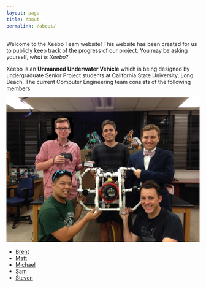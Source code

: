 ```yaml
---
layout: page
title: About
permalink: /about/
---
```


Welcome to the Xeebo Team website! This website has been created for us to publicly keep track of the progress of our project. You may be asking yourself, *what is Xeebo*?

Xeebo is an **Unmanned Underwater Vehicle** which is being designed by undergraduate Senior Project students at California State University, Long Beach. The current Computer Engineering team consists of the following members:

![Team Xeebo](/images/team.jpg "Team Xeebo")

* [Brent](mailto:brent@xeeboLA.com)
* [Matt](mailto:matt@xeeboLA.com)
* [Michael](mailto:michael@xeeboLA.com)
* [Sam](mailto:sam@xeeboLA.com)
* [Steven](mailto:steven@xeeboLA.com)
